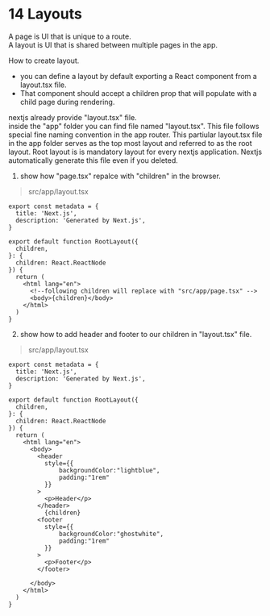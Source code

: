 # 14 Layouts   

A page is UI that is unique to a route.   
A layout is UI that is shared between multiple pages in the app.   

How to create layout.  
* you can define a layout by default exporting a React component from a layout.tsx file.   
* That component should accept a children prop that will populate with a child page during rendering.  


nextjs already provide "layout.tsx" file.   
inside the "app" folder you can find file named "layout.tsx". This file follows special fine naming convention in the app router. This partiular layout.tsx file in the app folder serves as the top most layout and referred to as the root layout. Root layout is is mandatory layout for every nextjs application. Nextjs automatically generate this file even if you deleted. 

1. show how "page.tsx" repalce with "children" in the browser.   
>src/app/layout.tsx   
```tsx 
export const metadata = {
  title: 'Next.js',
  description: 'Generated by Next.js',
}

export default function RootLayout({
  children,
}: {
  children: React.ReactNode
}) {
  return (
    <html lang="en">
      <!--following children will replace with "src/app/page.tsx" -->
      <body>{children}</body>
    </html>
  )
}
```

2. show how to add header and footer to our children in "layout.tsx" file.  

>src/app/layout.tsx   
```tsx 
export const metadata = {
  title: 'Next.js',
  description: 'Generated by Next.js',
}

export default function RootLayout({
  children,
}: {
  children: React.ReactNode
}) {
  return (
    <html lang="en">
      <body>
        <header 
          style={{
              backgroundColor:"lightblue",
              padding:"1rem"
          }}
        >
          <p>Header</p>
        </header>
          {children}
        <footer
          style={{
              backgroundColor:"ghostwhite",
              padding:"1rem"
          }}
        >
          <p>Footer</p>
        </footer>

      </body>
    </html>
  )
}
```
